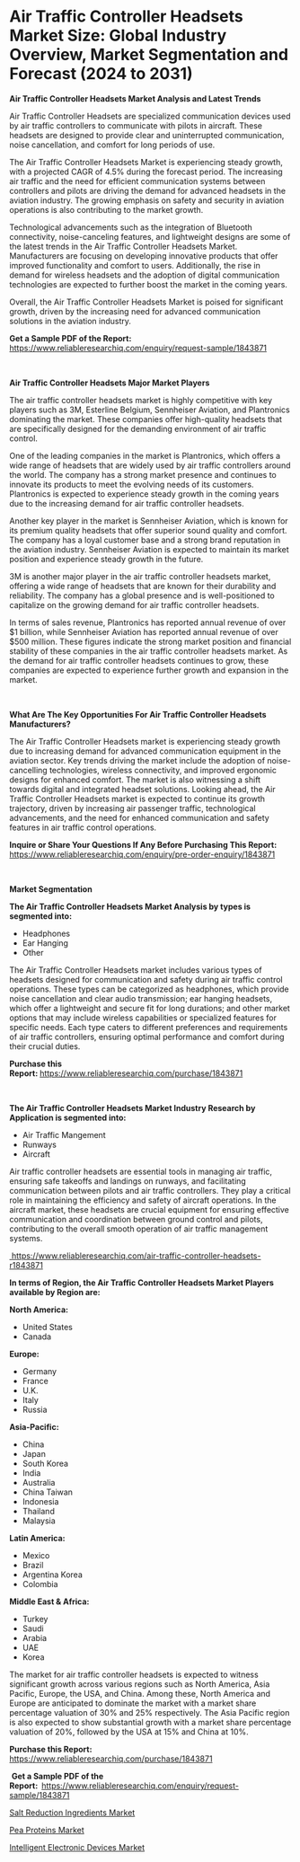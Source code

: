 <p><h1>Air Traffic Controller Headsets Market Size: Global Industry Overview, Market Segmentation and Forecast (2024 to 2031)</h1></p><p><strong>Air Traffic Controller Headsets Market Analysis and Latest Trends</strong></p>
<p><p>Air Traffic Controller Headsets are specialized communication devices used by air traffic controllers to communicate with pilots in aircraft. These headsets are designed to provide clear and uninterrupted communication, noise cancellation, and comfort for long periods of use.</p><p>The Air Traffic Controller Headsets Market is experiencing steady growth, with a projected CAGR of 4.5% during the forecast period. The increasing air traffic and the need for efficient communication systems between controllers and pilots are driving the demand for advanced headsets in the aviation industry. The growing emphasis on safety and security in aviation operations is also contributing to the market growth.</p><p>Technological advancements such as the integration of Bluetooth connectivity, noise-canceling features, and lightweight designs are some of the latest trends in the Air Traffic Controller Headsets Market. Manufacturers are focusing on developing innovative products that offer improved functionality and comfort to users. Additionally, the rise in demand for wireless headsets and the adoption of digital communication technologies are expected to further boost the market in the coming years.</p><p>Overall, the Air Traffic Controller Headsets Market is poised for significant growth, driven by the increasing need for advanced communication solutions in the aviation industry.</p></p>
<p><strong>Get a Sample PDF of the Report:&nbsp;</strong> <a href="https://www.reliableresearchiq.com/enquiry/request-sample/1843871">https://www.reliableresearchiq.com/enquiry/request-sample/1843871</a></p>
<p>&nbsp;</p>
<p><strong>Air Traffic Controller Headsets Major Market Players</strong></p>
<p><p>The air traffic controller headsets market is highly competitive with key players such as 3M, Esterline Belgium, Sennheiser Aviation, and Plantronics dominating the market. These companies offer high-quality headsets that are specifically designed for the demanding environment of air traffic control.</p><p>One of the leading companies in the market is Plantronics, which offers a wide range of headsets that are widely used by air traffic controllers around the world. The company has a strong market presence and continues to innovate its products to meet the evolving needs of its customers. Plantronics is expected to experience steady growth in the coming years due to the increasing demand for air traffic controller headsets.</p><p>Another key player in the market is Sennheiser Aviation, which is known for its premium quality headsets that offer superior sound quality and comfort. The company has a loyal customer base and a strong brand reputation in the aviation industry. Sennheiser Aviation is expected to maintain its market position and experience steady growth in the future.</p><p>3M is another major player in the air traffic controller headsets market, offering a wide range of headsets that are known for their durability and reliability. The company has a global presence and is well-positioned to capitalize on the growing demand for air traffic controller headsets.</p><p>In terms of sales revenue, Plantronics has reported annual revenue of over $1 billion, while Sennheiser Aviation has reported annual revenue of over $500 million. These figures indicate the strong market position and financial stability of these companies in the air traffic controller headsets market. As the demand for air traffic controller headsets continues to grow, these companies are expected to experience further growth and expansion in the market.</p></p>
<p>&nbsp;</p>
<p><strong>What Are The Key Opportunities For Air Traffic Controller Headsets Manufacturers?</strong></p>
<p><p>The Air Traffic Controller Headsets market is experiencing steady growth due to increasing demand for advanced communication equipment in the aviation sector. Key trends driving the market include the adoption of noise-cancelling technologies, wireless connectivity, and improved ergonomic designs for enhanced comfort. The market is also witnessing a shift towards digital and integrated headset solutions. Looking ahead, the Air Traffic Controller Headsets market is expected to continue its growth trajectory, driven by increasing air passenger traffic, technological advancements, and the need for enhanced communication and safety features in air traffic control operations.</p></p>
<p><strong>Inquire or Share Your Questions If Any Before Purchasing This Report:</strong> <a href="https://www.reliableresearchiq.com/enquiry/pre-order-enquiry/1843871">https://www.reliableresearchiq.com/enquiry/pre-order-enquiry/1843871</a></p>
<p>&nbsp;</p>
<p><strong>Market Segmentation</strong></p>
<p><strong>The Air Traffic Controller Headsets Market Analysis by types is segmented into:</strong></p>
<p><ul><li>Headphones</li><li>Ear Hanging</li><li>Other</li></ul></p>
<p><p>The Air Traffic Controller Headsets market includes various types of headsets designed for communication and safety during air traffic control operations. These types can be categorized as headphones, which provide noise cancellation and clear audio transmission; ear hanging headsets, which offer a lightweight and secure fit for long durations; and other market options that may include wireless capabilities or specialized features for specific needs. Each type caters to different preferences and requirements of air traffic controllers, ensuring optimal performance and comfort during their crucial duties.</p></p>
<p><strong>Purchase this Report:&nbsp;</strong><a href="https://www.reliableresearchiq.com/purchase/1843871">https://www.reliableresearchiq.com/purchase/1843871</a></p>
<p>&nbsp;</p>
<p><strong>The Air Traffic Controller Headsets Market Industry Research by Application is segmented into:</strong></p>
<p><ul><li>Air Traffic Mangement</li><li>Runways</li><li>Aircraft</li></ul></p>
<p><p>Air traffic controller headsets are essential tools in managing air traffic, ensuring safe takeoffs and landings on runways, and facilitating communication between pilots and air traffic controllers. They play a critical role in maintaining the efficiency and safety of aircraft operations. In the aircraft market, these headsets are crucial equipment for ensuring effective communication and coordination between ground control and pilots, contributing to the overall smooth operation of air traffic management systems.</p></p>
<p><a href="https://www.reliableresearchiq.com/air-traffic-controller-headsets-r1843871">&nbsp;https://www.reliableresearchiq.com/air-traffic-controller-headsets-r1843871</a></p>
<p><strong>In terms of Region, the Air Traffic Controller Headsets Market Players available by Region are:</strong></p>
<p>
    <p> <strong> North America: </strong>
        <ul>
            <li>United States</li>
            <li>Canada</li>
        </ul>
        </p> 
    <p> <strong> Europe: </strong>
        <ul>
            <li>Germany</li>
            <li>France</li>
            <li>U.K.</li>
            <li>Italy</li>
            <li>Russia</li>
        </ul>
        </p> 
    <p> <strong> Asia-Pacific: </strong>
        <ul>
            <li>China</li>
            <li>Japan</li>
            <li>South Korea</li>
            <li>India</li>
            <li>Australia</li>
            <li>China Taiwan</li>
            <li>Indonesia</li>
            <li>Thailand</li>
            <li>Malaysia</li>
        </ul>
        </p> 
    <p> <strong> Latin America: </strong>
        <ul>
            <li>Mexico</li>
            <li>Brazil</li>
            <li>Argentina Korea</li>
            <li>Colombia</li>
        </ul>
        </p> 
    <p> <strong> Middle East & Africa: </strong>
        <ul>
            <li>Turkey</li>
            <li>Saudi</li>
            <li>Arabia</li>
            <li>UAE</li>
            <li>Korea</li>
        </ul>
    </p>
    </p>
<p><p>The market for air traffic controller headsets is expected to witness significant growth across various regions such as North America, Asia Pacific, Europe, the USA, and China. Among these, North America and Europe are anticipated to dominate the market with a market share percentage valuation of 30% and 25% respectively. The Asia Pacific region is also expected to show substantial growth with a market share percentage valuation of 20%, followed by the USA at 15% and China at 10%.</p></p>
<p><strong>Purchase this Report: </strong><a href="https://www.reliableresearchiq.com/purchase/1843871">https://www.reliableresearchiq.com/purchase/1843871</a></p>
<p>&nbsp;<strong>Get a Sample PDF of the Report:&nbsp;&nbsp;</strong><a href="https://www.reliableresearchiq.com/enquiry/request-sample/1843871">https://www.reliableresearchiq.com/enquiry/request-sample/1843871</a></p>
<p><strong></strong></p>
<p><p><a href="https://medium.com/@sdonald04328/salt-reduction-ingredients-market-overview-global-market-trends-and-future-prospects-from-2024-to-241c69c7f723">Salt Reduction Ingredients Market</a></p><p><a href="https://medium.com/@sagorhossaincs33_80453/pea-proteins-market-forecasts-market-trends-and-impact-analysis-2024-2031-95eb4b066272">Pea Proteins Market</a></p><p><a href="https://github.com/eugeneKim6262/Market-Research-Report-List-1/blob/main/intelligent-electronic-devices-market.md">Intelligent Electronic Devices Market</a></p></p>
